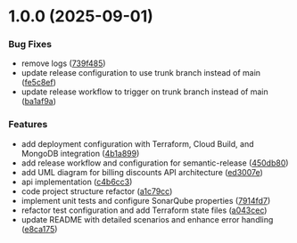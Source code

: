 # 1.0.0 (2025-09-01)


### Bug Fixes

* remove logs ([739f485](https://github.com/anqorithm/billing-discounts-api/commit/739f4857c42940281a40292c6389c83e355a25ca))
* update release configuration to use trunk branch instead of main ([fe5c8ef](https://github.com/anqorithm/billing-discounts-api/commit/fe5c8ef3d7f4d9384206db9c0d59b50a41feb310))
* update release workflow to trigger on trunk branch instead of main ([ba1af9a](https://github.com/anqorithm/billing-discounts-api/commit/ba1af9a3ecf8568483ffc96410093efbf62e58d3))


### Features

* add deployment configuration with Terraform, Cloud Build, and MongoDB integration ([4b1a899](https://github.com/anqorithm/billing-discounts-api/commit/4b1a899a4612071b4bac684b5aa9692d6e377df9))
* add release workflow and configuration for semantic-release ([450db80](https://github.com/anqorithm/billing-discounts-api/commit/450db80561aed653c7880bdf87d3c1a30fa7f17e))
* add UML diagram for billing discounts API architecture ([ed3007e](https://github.com/anqorithm/billing-discounts-api/commit/ed3007eb78de3c12d58aba023c6898c81bdcd7f7))
* api implementation ([c4b6cc3](https://github.com/anqorithm/billing-discounts-api/commit/c4b6cc3539dcbfcfbb7b965121090f6f2da8ae3a))
* code project structure refactor ([a1c79cc](https://github.com/anqorithm/billing-discounts-api/commit/a1c79cc9e7117129de62759dfe496d19e53659d0))
* implement unit tests and configure SonarQube properties ([7914fd7](https://github.com/anqorithm/billing-discounts-api/commit/7914fd702e87db133745f14de596214eb570593c))
* refactor test configuration and add Terraform state files ([a043cec](https://github.com/anqorithm/billing-discounts-api/commit/a043cec4f1ba8fb77c344e2cbb33f796333eeb37))
* update README with detailed scenarios and enhance error handling ([e8ca175](https://github.com/anqorithm/billing-discounts-api/commit/e8ca1751dde81c2eef43d7d534f04939f2a03f0b))

